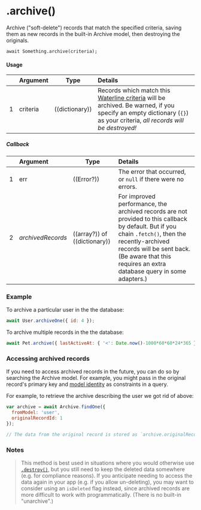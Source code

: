 # .archive()

Archive ("soft-delete") records that match the specified criteria, saving them as new records in the built-in Archive model, then destroying the originals.

```usage
await Something.archive(criteria);
```

#### Usage

|   |     Argument        | Type                                         | Details                            |
|---|:--------------------|----------------------------------------------|:-----------------------------------|
| 1 |    criteria         | ((dictionary))                               | Records which match this [Waterline criteria](https://github.com/balderdashy/waterline-docs/blob/master/queries/query-language.md) will be archived.  Be warned, if you specify an empty dictionary (`{}`) as your criteria, _all records will be destroyed!_ |

##### Callback

|   |     Argument        | Type                | Details |
|---|:--------------------|---------------------|:-----------------------------------------------------------------------------|
| 1 |    err              | ((Error?))          | The error that occurred, or `null` if there were no errors.
| 2 |  _archivedRecords_  | ((array?)) of ((dictionary))  |  For improved performance, the archived records are not provided to this callback by default.  But if you chain `.fetch()`, then the recently-archived records will be sent back. (Be aware that this requires an extra database query in some adapters.)


### Example

To archive a particular user in the the database:

```javascript
await User.archiveOne({ id: 4 });
```

To archive multiple records in the the database:

```javascript
await Pet.archive({ lastActiveAt: { '<': Date.now()-1000*60*60*24*365 } });
```

### Accessing archived records
If you need to access archived records in the future, you can do so by searching the Archive model.  For example, you might pass in the original record's primary key and [model identity](https://sailsjs.com/documentation/reference/waterline-orm/models#?sailsmodels) as constraints in a query.

For example, to retrieve the archive describing the user we got rid of above:

```javascript
var archive = await Archive.findOne({
  fromModel: 'user',
  originalRecordId: 1
});

// The data from the original record is stored as `archive.originalRecord`.
```

### Notes
> This method is best used in situations where you would otherwise use [`.destroy()`](https://sailsjs.com/documentation/reference/waterline-orm/models/destroy), but you still need to keep the deleted data somewhere (e.g. for compliance reasons).  If you anticipate needing to access the data again in your app (e.g. if you allow un-deleting), you may want to consider using an `isDeleted` flag instead, since archived records are more difficult to work with programmatically.  (There is no built-in "unarchive".)


<docmeta name="displayName" value=".archive()">
<docmeta name="pageType" value="method">
